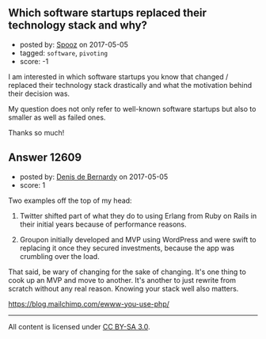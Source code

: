 ## Which software startups replaced their technology stack and why?

- posted by: [Spooz](https://stackexchange.com/users/4806683/spooz) on 2017-05-05
- tagged: `software`, `pivoting`
- score: -1

I am interested in which software startups you know that changed / replaced their technology stack drastically and what the motivation behind their decision was.

My question does not only refer to well-known software startups but also to smaller as well as failed ones.

Thanks so much!


## Answer 12609

- posted by: [Denis de Bernardy](https://stackexchange.com/users/182468/denis-de-bernardy) on 2017-05-05
- score: 1

Two examples off the top of my head:

1. Twitter shifted part of what they do to using Erlang from Ruby on Rails in their initial years because of performance reasons.

2. Groupon initially developed and MVP using WordPress and were swift to replacing it once they secured investments, because the app was crumbling over the load.

That said, be wary of changing for the sake of changing. It's one thing to cook up an MVP and move to another. It's another to just rewrite from scratch without any real reason. Knowing your stack well also matters.

https://blog.mailchimp.com/ewww-you-use-php/



---

All content is licensed under [CC BY-SA 3.0](https://creativecommons.org/licenses/by-sa/3.0/).
